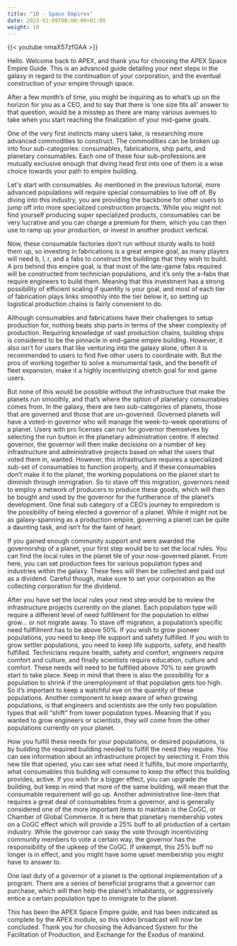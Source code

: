 ```yaml
---
title: "10 - Space Empires"
date: 2023-01-09T08:00:00+01:00
weight: 10
---
```


{{< youtube nmaX57zfGAA >}}

Hello. Welcome back to APEX, and thank you for choosing the APEX Space Empire Guide. This is an advanced guide detailing your next steps in the galaxy in regard to the continuation of your corporation, and the eventual construction of your empire through space.

After a few month’s of time, you might be inquiring as to what’s up on the horizon for you as a CEO, and to say that there is ‘one size fits all’ answer to that question, would be a misstep as there are many various avenues to take when you start reaching the finalization of your mid-game goals.

One of the very first instincts many users take, is researching more advanced commodities to construct. The commodities can be broken up into four sub-categories: consumables, fabrications, ship parts, and planetary consumables. Each one of these four sub-professions are mutually exclusive enough that diving head first into one of them is a wise choice towards your path to empire building.

Let's start with consumables. As mentioned in the previous tutorial, more advanced populations will require special consumables to live off of. By diving into this industry, you are providing the backbone for other users to jump off into more specialized construction projects. While you might not find yourself producing super specialized products, consumables can be very lucrative and you can charge a premium for them, which you can then use to ramp up your production, or invest in another product vertical.

Now, these consumable factories don’t run without sturdy walls to hold them up, so investing in fabrications is a great empire goal, as many players will need b, l, r, and a fabs to construct the buildings that they wish to build. A pro behind this empire goal, is that most of the late-game fabs required will be constructed from technician populations, and it’s only the a-fabs that require engineers to build them. Meaning that this investment has a strong possibility of efficient scaling if quantity is your goal, and most of each tier of fabrication plays links smoothly into the tier below it, so setting up logistical production chains is fairly convenient to do.

Although consumables and fabrications have their challenges to setup production for, nothing beats ship parts in terms of the sheer complexity of production. Requiring knowledge of vast production chains, building ships is considered to be the pinnacle in end-game empire building. However, it also isn’t for users that like venturing into the galaxy alone, often it is recommended to users to find five other users to coordinate with. But the pros of working together to solve a monumental task, and the benefit of fleet expansion, make it a highly incentivizing stretch goal for end game users.

But none of this would be possible without the infrastructure that make the planets run smoothly, and that’s where the option of planetary consumables comes from. In the galaxy, there are two sub-categories of planets, those that are governed and those that are un-governed. Governed planets will have a voted-in governor who will manage the week-to-week operations of a planet. Users with pro licenses can run for governor themselves by selecting the run button in the planetary administration centre. If elected governor, the governor will then make decisions on a number of key infrastructure and administrative projects based on what the users that voted them in, wanted. However, this infrastructure requires a specialized sub-set of consumables to function properly, and if these consumables don’t make it to the planet, the working populations on the planet start to diminish through immigration. So to stave off this migration, governors need to employ a network of producers to produce these goods, which will then be bought and used by the governor for the furtherance of the planet’s development.
One final sub category of a CEO’s journey to empiredom is the possibility of being elected a governor of a planet. While it might not be as galaxy-spanning as a production empire, governing a planet can be quite a daunting task, and isn’t for the faint of heart.

If you gained enough community support and were awarded the governorship of a planet, your first step would be to set the local rules. You can find the local rules in the planet tile of your now-governed planet. From here, you can set production fees for various population types and industries within the galaxy. These fees will then be collected and paid out as a dividend. Careful though, make sure to set your corporation as the collecting corporation for the dividend.

After you have set the local rules your next step would be to review the infrastructure projects currently on the planet. Each population type will require a different level of need fulfillment for the population to either grow… or not migrate away. To stave off migration, a population’s specific need fullfilment has to be above 50%. If you wish to grow pioneer populations, you need to keep life support and safety fulfilled. If you wish to grow settler populations, you need to keep life supports, safety, and health fulfilled. Technicians require health, safety and comfort, engineers require comfort and culture, and finally scientists require education, culture and comfort. These needs will need to be fulfilled above 70% to see growth start to take place.  Keep in mind that there is also the possibility for a population to shrink if the unemployment of that population gets too high. So it’s important to keep a watchful eye on the quantity of these populations. Another component to keep aware of when growing populations, is that engineers and scientists are the only two population types that will “shift” from lower population types. Meaning that if you wanted to grow engineers or scientists, they will come from the other populations currently on your planet.

How you fulfill these needs for your populations, or desired populations, is by building the required building needed to fulfill the need they require. You can see information about an infrastructure project by selecting it. From this new tile that opened, you can see what need it fulfills, but more importantly, what consumables this building will consume to keep the effect this building provides, active. If you wish for a bigger effect, you can upgrade the building, but keep in mind that more of the same building, will mean that the consumable requirement will go up. Another administrative line-item that requires a great deal of consumables from a governor, and is generally considered one of the more important items to maintain is the CoGC, or Chamber of Global Commerce. It is here that planetary membership votes on a CoGC effect which will provide a 25% buff to all production of a certain industry. While the governor can sway the vote through incentivizing community members to vote a certain way, the governor has the responsibility of the upkeep of the CoGC. If unkempt, this 25% buff no longer is in effect, and you might have some upset membership you might have to answer to.

One last duty of a governor of a planet is the optional implementation of a program. There are a series of beneficial programs that a governor can purchase, which will then help the planet’s inhabitants, or aggressively entice a certain population type to immigrate to the planet.

This has been the APEX Space Empire guide, and has been indicated as complete by the APEX module, so this video broadcast will now be concluded. Thank you for choosing the Advanced System for the Facilitation of Production, and Exchange for the Exodus of mankind.